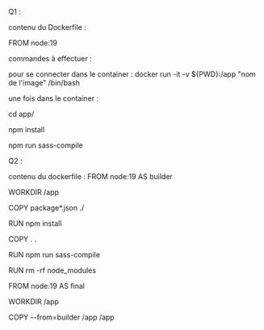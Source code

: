 Q1 :

contenu du Dockerfile : 

FROM node:19


commandes à effectuer : 

pour se connecter dans le container :
docker run -it -v ${PWD}:/app "nom de l'image" /bin/bash

une fois dans le container : 

cd app/

npm install

npm run sass-compile



Q2 :

contenu du dockerfile : 
FROM node:19 AS builder

WORKDIR /app

COPY package*.json ./

RUN npm install

COPY . .

RUN npm run sass-compile

RUN rm -rf node_modules

FROM node:19 AS final

WORKDIR /app

COPY --from=builder /app /app
